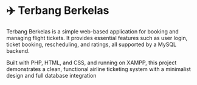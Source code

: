 # ✈️ Terbang Berkelas

Terbang Berkelas is a simple web-based application for booking and managing flight tickets. It provides essential features such as user login, ticket booking, rescheduling, and ratings, all supported by a MySQL backend.

Built with PHP, HTML, and CSS, and running on XAMPP, this project demonstrates a clean, functional airline ticketing system with a minimalist design and full database integration
